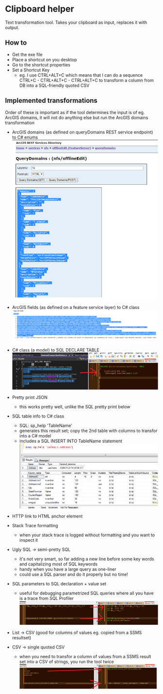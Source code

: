 # Clipboard helper

Text transformation tool. Takes your clipboard as input, replaces it with output. 

## How to
* Get the exe file
* Place a shortcut on you desktop
* Go to the shortcut properties
* Set a Shortcut Key
  * eg. I use CTRL+ALT+C which means that I can do a sequence CTRL+C - CTRL+ALT+C - CTRL+ALT+C to transform a column from DB into a SQL-friendly quoted CSV

## Implemented transformations

Order of these is important as if the tool determines the input is of eg. ArcGIS domains, it will not do anything else but run the ArcGIS domains transformation


- ArcGIS domains (as defined on queryDomains REST service endpoint) to C# enums 
![alt text](docs/images/arcgis_domains.png)

- ArcGIS fields (as defined on a feature service layer) to C# class
![arcgis_fields](docs/images/arcgis_fields.png)

- C# class (a model) to SQL DECLARE TABLE 
![CsharpToSqlTable](docs/images/CsharpToSqlTable.png)

- Pretty print JSON
  - this works pretty well, unlike the SQL pretty print below

- SQL table info to C# class
  - SQL: sp_help 'TableName'
  - generates this result set; copy the 2nd table with columns to transfor into a C# model
  - includes a SQL INSERT INTO TableName statement
![sqlTableToCSharp](docs/images/sqlTableToCSharp.png)

- HTTP link to HTML anchor element

- Stack Trace formatting
  - when your stack trace is logged without formatting and you want to inspect it

- Ugly SQL → semi-pretty SQL
  - it's not very smart, so far adding a new line before some key words and capitalizing most of SQL keywords
  - handy when you have a large query as one-liner
  - could use a SQL parser and do it properly but no time!

- SQL parameters to SQL declaration + value set
  - useful for debugging parametrized SQL queries where all you have is a trace from SQL Profiler
![sqlparamsToSqlVariables](docs/images/sqlparamsToSqlVariables.png)

- List → CSV (good for columns of values eg. copied from a SSMS resultset)
- CSV → single quoted CSV 
  - when you need to transfor a column of values from a SSMS result set into a CSV of strings, you run the tool twice
![listToCsv](docs/images/listToCsv.png)
